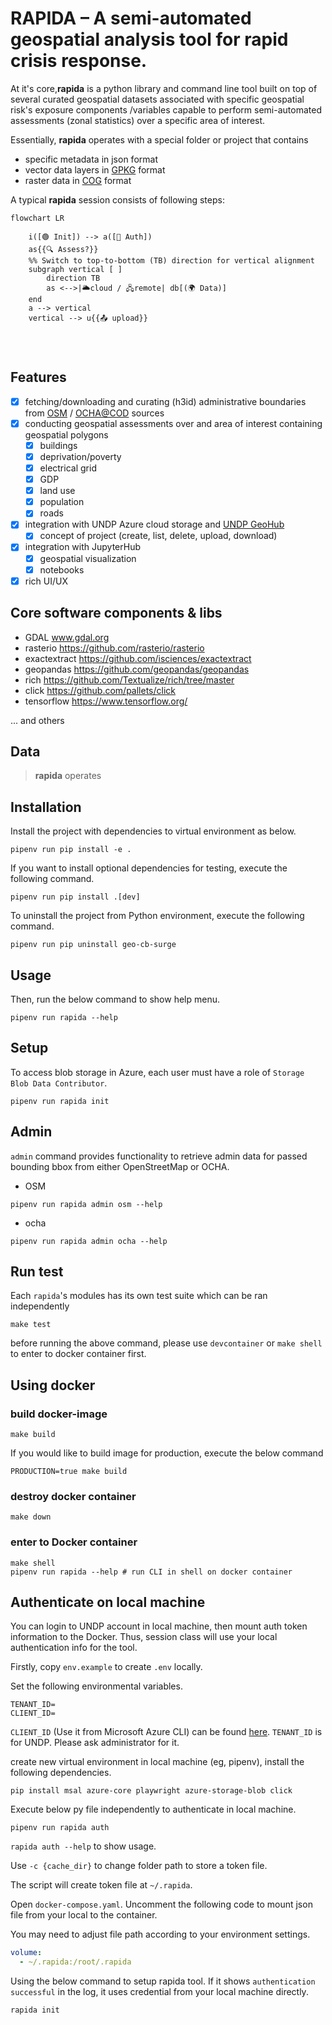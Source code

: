 # RAPIDA – A semi-automated geospatial analysis tool for rapid crisis response.

At it's core,**rapida** is a python library and command line tool built on top of several
curated geospatial datasets associated with specific geospatial risk's exposure components /variables
capable to perform semi-automated assessments (zonal statistics) over a specific area of interest.

Essentially, **rapida** operates with a special folder or project that contains
       
  - specific metadata in json format
  - vector data layers in [GPKG](https://gdal.org/en/stable/drivers/vector/gpkg.html) format
  - raster data in [COG](https://gdal.org/en/stable/drivers/raster/cog.html) format

A typical **rapida** session consists of following steps:


```mermaid
flowchart LR
    
    i([🟢 Init]) --> a([🔐 Auth])
    as{{🔍 Assess?}}
    %% Switch to top-to-bottom (TB) direction for vertical alignment
    subgraph vertical [ ]
        direction TB
        as <-->|🌥️cloud / 🖧remote| db[(🌍 Data)]
    end
    a --> vertical
    vertical --> u{{📤 upload}}
   
   
    

```

## Features 


- [x] fetching/downloading and curating (h3id) administrative boundaries from [OSM](https://wiki.openstreetmap.org/wiki/Key:admin_level) / [OCHA@COD](https://codgis.itos.uga.edu/arcgis/rest/services) sources
- [x] conducting geospatial assessments over and area of interest containing geospatial polygons
  - [x] buildings
  - [x] deprivation/poverty
  - [x] electrical grid
  - [x] GDP
  - [x] land use
  - [x] population
  - [x] roads
- [x] integration with UNDP Azure cloud storage and [UNDP GeoHub](https://geohub.data.undp.org/)
  - [x] concept of project (create, list, delete, upload, download)
- [x] integration with JupyterHub
  - [x] geospatial visualization
  - [x] notebooks
- [x] rich UI/UX 

## Core software components & libs
+ GDAL www.gdal.org
+ rasterio https://github.com/rasterio/rasterio
+ exactextract https://github.com/isciences/exactextract
+ geopandas https://github.com/geopandas/geopandas
+ rich https://github.com/Textualize/rich/tree/master
+ click https://github.com/pallets/click
+ tensorflow https://www.tensorflow.org/

... and others


## Data

> **rapida** operates

## Installation

Install the project with dependencies to virtual environment as below.

```shell
pipenv run pip install -e .
```

If you want to install optional dependencies for testing, execute the following command.

```shell
pipenv run pip install .[dev]
```

To uninstall the project from Python environment, execute the following command.

```shell
pipenv run pip uninstall geo-cb-surge
```

## Usage

Then, run the below command to show help menu.

```shell
pipenv run rapida --help
```

## Setup

To access blob storage in Azure, each user must have a role of `Storage Blob Data Contributor`.

```shell
pipenv run rapida init
```

## Admin

`admin` command provides functionality to retrieve admin data for passed bounding bbox from either OpenStreetMap or OCHA.

- OSM

```shell
pipenv run rapida admin osm --help
```

- ocha

```shell
pipenv run rapida admin ocha --help
```

## Run test

Each `rapida`'s modules has its own test suite which can be ran independently

```shell
make test
```

before running the above command, please use `devcontainer` or `make shell` to enter to docker container first.

## Using docker

### build docker-image

```shell
make build
```

If you would like to build image for production, execute the below command

```shell
PRODUCTION=true make build
```

### destroy docker container

```shell
make down
```

### enter to Docker container

```shell
make shell
pipenv run rapida --help # run CLI in shell on docker container
```

## Authenticate on local machine

You can login to UNDP account in local machine, then mount auth token information to the Docker. Thus, session class will use your local authentication info for the tool.

Firstly, copy `env.example` to create `.env` locally.

Set the following environmental variables.

```shell
TENANT_ID=
CLIENT_ID=
```

`CLIENT_ID` (Use it from Microsoft Azure CLI) can be found [here](https://learn.microsoft.com/en-us/troubleshoot/entra/entra-id/governance/verify-first-party-apps-sign-in#application-ids-of-commonly-used-microsoft-applications).
`TENANT_ID` is for UNDP. Please ask administrator for it.

create new virtual environment in local machine (eg, pipenv), install the following dependencies.

```shell
pip install msal azure-core playwright azure-storage-blob click
```

Execute below py file independently to authenticate in local machine.

```shell
pipenv run rapida auth
```

`rapida auth --help` to show usage.

Use `-c {cache_dir}` to change folder path to store a token file.

The script will create token file at `~/.rapida`.

Open `docker-compose.yaml`. Uncomment the following code to mount json file from your local to the container.

You may need to adjust file path according to your environment settings.

```yaml
volume:
  - ~/.rapida:/root/.rapida
```

Using the below command to setup rapida tool. If it shows `authentication successful` in the log, it uses credential from your local machine directly.

```shell
rapida init
```